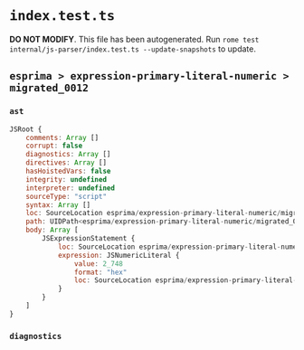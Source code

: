 # `index.test.ts`

**DO NOT MODIFY**. This file has been autogenerated. Run `rome test internal/js-parser/index.test.ts --update-snapshots` to update.

## `esprima > expression-primary-literal-numeric > migrated_0012`

### `ast`

```javascript
JSRoot {
	comments: Array []
	corrupt: false
	diagnostics: Array []
	directives: Array []
	hasHoistedVars: false
	integrity: undefined
	interpreter: undefined
	sourceType: "script"
	syntax: Array []
	loc: SourceLocation esprima/expression-primary-literal-numeric/migrated_0012/input.js 1:0-1:5
	path: UIDPath<esprima/expression-primary-literal-numeric/migrated_0012/input.js>
	body: Array [
		JSExpressionStatement {
			loc: SourceLocation esprima/expression-primary-literal-numeric/migrated_0012/input.js 1:0-1:5
			expression: JSNumericLiteral {
				value: 2_748
				format: "hex"
				loc: SourceLocation esprima/expression-primary-literal-numeric/migrated_0012/input.js 1:0-1:5
			}
		}
	]
}
```

### `diagnostics`

```

```
